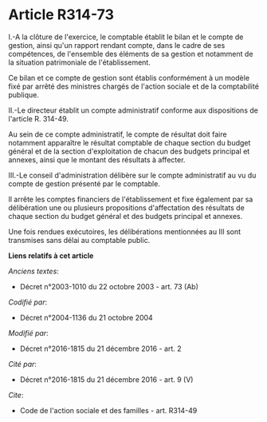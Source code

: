 # Article R314-73

I.-A la clôture de l'exercice, le comptable établit le bilan et le compte de gestion, ainsi qu'un rapport rendant compte,
dans le cadre de ses compétences, de l'ensemble des éléments de sa gestion et notamment de la situation patrimoniale de
l'établissement. 

Ce bilan et ce compte de gestion sont établis conformément à un modèle fixé par arrêté des ministres chargés de l'action
sociale et de la comptabilité publique. 

II.-Le directeur établit un compte administratif conforme aux dispositions de l'article R. 314-49. 

Au sein de ce compte administratif, le compte de résultat doit faire notamment apparaître le résultat comptable de chaque
section du budget général et de la section d'exploitation de chacun des budgets principal et annexes, ainsi que le montant
des résultats à affecter. 

III.-Le conseil d'administration délibère sur le compte administratif au vu du compte de gestion présenté par le comptable. 

Il arrête les comptes financiers de l'établissement et fixe également par sa délibération une ou plusieurs propositions
d'affectation des résultats de chaque section du budget général et des budgets principal et annexes.

Une fois rendues exécutoires, les délibérations mentionnées au III sont transmises sans délai au comptable public.

**Liens relatifs à cet article**

_Anciens textes_:

  - Décret n°2003-1010 du 22 octobre 2003 - art. 73 (Ab)

_Codifié par_:

  - Décret n°2004-1136 du 21 octobre 2004

_Modifié par_:

  - Décret n°2016-1815 du 21 décembre 2016 - art. 2

_Cité par_:

  - Décret n°2016-1815 du 21 décembre 2016 - art. 9 (V)

_Cite_:

  - Code de l'action sociale et des familles - art. R314-49
